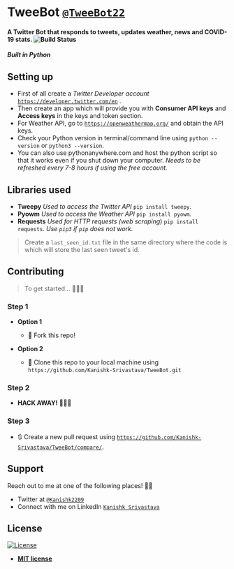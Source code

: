 # TweeBot <a href="https://twitter.com/TweeBot22" target="_blank">`@TweeBot22`</a>
#### A Twitter Bot that responds to tweets, updates weather, news and COVID-19 stats. ![Build Status](http://img.shields.io/travis/badges/badgerbadgerbadger.svg?style=flat-square)
***Built in Python***
## Setting up 
- First of all create a *Twitter Developer account* <a href="https://developer.twitter.com/en" target="_blank">`https://developer.twitter.com/en`</a> .
- Then create an app which will provide you with **Consumer API keys** and **Access keys** in the keys and token section.
- For Weather API, go to <a href="https://openweathermap.org/" target="_blank">`https://openweathermap.org/`</a> and obtain the API keys. 
- Check your Python version in terminal/command line using `python --version` or `python3 --version`. 
- You can also use pythonanywhere.com and host the python script so that it works even if you shut down your computer. *Needs to be refreshed every 7-8 hours if using the free account.* 

## Libraries used
- **Tweepy** *Used to access the Twitter API* 
`pip install tweepy`.
- **Pyowm** *Used to access the Weather API* 
`pip install pyowm`. 
- **Requests** *Used for HTTP requests (web scraping*) 
`pip install requests`. 
*Use `pip3` if `pip` does not work.* 
> Create a `last_seen_id.txt` file in the same directory where the code is which will store the last seen tweet's id.

## Contributing

> To get started... 👨🏻‍💻 

### Step 1

- **Option 1**
    - 🍴 Fork this repo!

- **Option 2**
    - 👯 Clone this repo to your local machine using `https://github.com/Kanishk-Srivastava/TweeBot.git`

### Step 2

- **HACK AWAY!** 🔨🔨🔨

### Step 3

- 🔃 Create a new pull request using <a href="https://github.com/Kanishk-Srivastava/TweeBot/compare/" target="_blank">`https://github.com/Kanishk-Srivastava/TweeBot/compare/`</a>.



## Support

Reach out to me at one of the following places! ✌🏼

- Twitter at <a href="https://twitter.com/Kanishk2209" target="_blank">`@Kanishk2209`</a>
- Connect with me on LinkedIn <a href="https://www.linkedin.com/in/kanishks22/"  target="_blank">`Kanishk Srivastava`</a>



## License

[![License](http://img.shields.io/:license-mit-blue.svg?style=flat-square)](https://github.com/Kanishk-Srivastava/TweeBot/blob/master/LICENSE)

- **[MIT license](http://opensource.org/licenses/mit-license.php)**